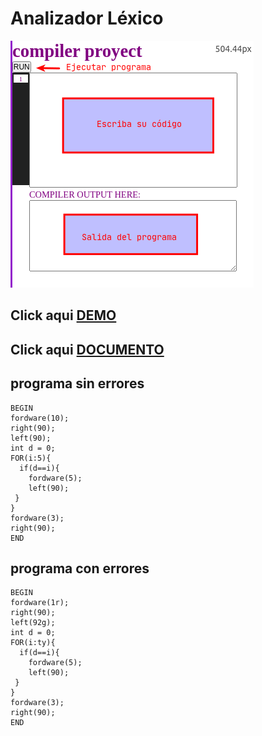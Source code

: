 # Analizador Léxico

![imh](https://github.com/yerson001/Compiladores/blob/main/img/Selecci%C3%B3n_003.png)

## Click aqui [DEMO](https://yerson001.github.io/Compiladores/index.html) 

## Click aqui [DOCUMENTO](https://docs.google.com/document/d/1EuZJ3zqq2_AnlcOfuZDhbMw45RhlynwMO6vKFlFqOqc/edit?usp=sharing)
## programa sin errores
~~~
BEGIN
fordware(10);
right(90);
left(90);
int d = 0; 
FOR(i:5){
  if(d==i){
    fordware(5);
    left(90);
 }
}
fordware(3);
right(90);
END
~~~

## programa con errores
~~~
BEGIN
fordware(1r);
right(90);
left(92g);
int d = 0; 
FOR(i:ty){
  if(d==i){
    fordware(5);
    left(90);
 }
}
fordware(3);
right(90);
END
~~~
